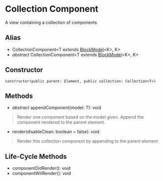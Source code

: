 # Collection Component

A view containing a collection of components.

## Alias

* CollectionComponent\<T extends [BlockModel](base-classes/block-model.md)\<K\>, K\>
* *abstract* CollectionComponent\<T extends [BlockModel](base-classes/block-model.md)\<K\>, K\>

## Constructor

```constructor(public parent: Element, public collection: Collection<T>)```

## Methods

* *abstract* appendComponent(model: T): void
> Render one component based on the model given.
> Append the component rendered to the parent element.
* render(disableClean: boolean = false): void
> Render this collection component by appending to the parent element

## Life-Cycle Methods
 
 * componentDidRender(): void
 * componentWillRender(): void